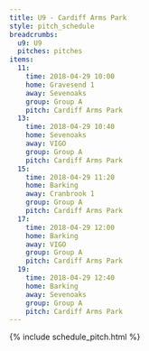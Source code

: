 ```yaml
---
title: U9 - Cardiff Arms Park
style: pitch_schedule
breadcrumbs:
  u9: U9
  pitches: pitches
items:
  11:
    time: 2018-04-29 10:00
    home: Gravesend 1
    away: Sevenoaks
    group: Group A
    pitch: Cardiff Arms Park
  13:
    time: 2018-04-29 10:40
    home: Sevenoaks
    away: VIGO
    group: Group A
    pitch: Cardiff Arms Park
  15:
    time: 2018-04-29 11:20
    home: Barking
    away: Cranbrook 1
    group: Group A
    pitch: Cardiff Arms Park
  17:
    time: 2018-04-29 12:00
    home: Barking
    away: VIGO
    group: Group A
    pitch: Cardiff Arms Park
  19:
    time: 2018-04-29 12:40
    home: Barking
    away: Sevenoaks
    group: Group A
    pitch: Cardiff Arms Park
---
```


{% include schedule_pitch.html %}
